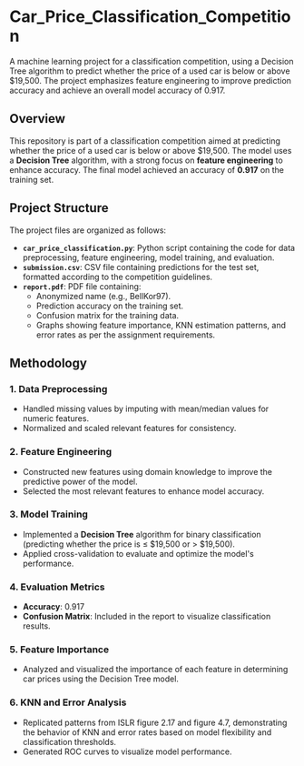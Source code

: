 # Car_Price_Classification_Competition
A machine learning project for a classification competition, using a Decision Tree algorithm to predict whether the price of a used car is below or above $19,500. The project emphasizes feature engineering to improve prediction accuracy and achieve an overall model accuracy of 0.917. 

## Overview
This repository is part of a classification competition aimed at predicting whether the price of a used car is below or above $19,500. The model uses a **Decision Tree** algorithm, with a strong focus on **feature engineering** to enhance accuracy. The final model achieved an accuracy of **0.917** on the training set.

## Project Structure
The project files are organized as follows:

- **`car_price_classification.py`**: Python script containing the code for data preprocessing, feature engineering, model training, and evaluation.
- **`submission.csv`**: CSV file containing predictions for the test set, formatted according to the competition guidelines.
- **`report.pdf`**: PDF file containing:
  - Anonymized name (e.g., BellKor97).
  - Prediction accuracy on the training set.
  - Confusion matrix for the training data.
  - Graphs showing feature importance, KNN estimation patterns, and error rates as per the assignment requirements.

## Methodology
### 1. Data Preprocessing
- Handled missing values by imputing with mean/median values for numeric features.
- Normalized and scaled relevant features for consistency.

### 2. Feature Engineering
- Constructed new features using domain knowledge to improve the predictive power of the model.
- Selected the most relevant features to enhance model accuracy.

### 3. Model Training
- Implemented a **Decision Tree** algorithm for binary classification (predicting whether the price is ≤ $19,500 or > $19,500).
- Applied cross-validation to evaluate and optimize the model's performance.

### 4. Evaluation Metrics
- **Accuracy**: 0.917
- **Confusion Matrix**: Included in the report to visualize classification results.

### 5. Feature Importance
- Analyzed and visualized the importance of each feature in determining car prices using the Decision Tree model.

### 6. KNN and Error Analysis
- Replicated patterns from ISLR figure 2.17 and figure 4.7, demonstrating the behavior of KNN and error rates based on model flexibility and classification thresholds.
- Generated ROC curves to visualize model performance.
